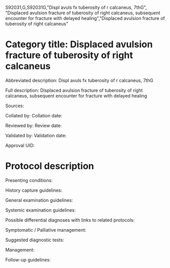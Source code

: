S92031,G,S92031G,"Displ avuls fx tuberosity of r calcaneus, 7thG", "Displaced avulsion fracture of tuberosity of right calcaneus, subsequent encounter for fracture with delayed healing","Displaced avulsion fracture of tuberosity of right calcaneus"
# Category title: Displaced avulsion fracture of tuberosity of right calcaneus

Abbreviated description: Displ avuls fx tuberosity of r calcaneus, 7thG

Full description: Displaced avulsion fracture of tuberosity of right calcaneus, subsequent encounter for fracture with delayed healing

Sources:

Collated by:
Collation date:

Reviewed by:
Review date:

Validated by:
Validation date:

Approval UID:

# Protocol description

Presenting conditions:

History capture guidelines:

General examination guidelines:

Systemic examination guidelines:

Possible differential diagnoses with links to related protocols:

Symptomatic / Palliative management:

Suggested diagnostic tests:

Management:

Follow-up guidelines:

